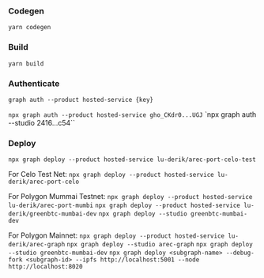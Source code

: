 ### Codegen
`yarn codegen`

### Build
`yarn build`

### Authenticate

`graph auth --product hosted-service {key}`

`npx graph auth --product hosted-service gho_CKdr0...UGJ`
`npx graph auth --studio 2416...c54``

### Deploy

`npx graph deploy --product hosted-service lu-derik/arec-port-celo-test`

For Celo Test Net:
`npx graph deploy --product hosted-service lu-derik/arec-port-celo`

For Polygon Mummai Testnet:
`npx graph deploy --product hosted-service lu-derik/arec-port-mumbi`
`npx graph deploy --product hosted-service lu-derik/greenbtc-mumbai-dev`
`npx graph deploy --studio greenbtc-mumbai-dev`

For Polygon Mainnet:
`npx graph deploy --product hosted-service lu-derik/arec-graph`
`npx graph deploy --studio arec-graph`
`npx graph deploy --studio greenbtc-mumbai-dev`
`npx graph deploy <subgraph-name> --debug-fork <subgraph-id> --ipfs http://localhost:5001 --node http://localhost:8020`